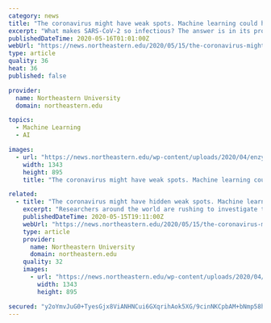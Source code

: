 ```yaml
---
category: news
title: "The coronavirus might have weak spots. Machine learning could help find them."
excerpt: "What makes SARS-CoV-2 so infectious? The answer is in its proteins. Mary Jo Ondrechen and Penny Beuning, professors of chemistry and chemical biology, are using machine learning to investigate these proteins and begin to understand how to slow the spread of the virus."
publishedDateTime: 2020-05-16T01:01:00Z
webUrl: "https://news.northeastern.edu/2020/05/15/the-coronavirus-might-have-hidden-weak-spots-machine-learning-could-help-find-them/"
type: article
quality: 36
heat: 36
published: false

provider:
  name: Northeastern University
  domain: northeastern.edu

topics:
  - Machine Learning
  - AI

images:
  - url: "https://news.northeastern.edu/wp-content/uploads/2020/04/enzyme_1400.jpg"
    width: 1343
    height: 895
    title: "The coronavirus might have weak spots. Machine learning could help find them."

related:
  - title: "The coronavirus might have hidden weak spots. Machine learning could help find them."
    excerpt: "Researchers around the world are rushing to investigate the proteins within SARS-CoV-2 that enable its infectious abilities. Mary Jo Ondrechen and Penny Beuning, professors of chemistry and chemical biology,"
    publishedDateTime: 2020-05-15T19:11:00Z
    webUrl: "https://news.northeastern.edu/2020/05/15/the-coronavirus-might-have-hidden-weak-spots-machine-learning-could-help-find-them/"
    type: article
    provider:
      name: Northeastern University
      domain: northeastern.edu
    quality: 32
    images:
      - url: "https://news.northeastern.edu/wp-content/uploads/2020/04/enzyme_1400.jpg"
        width: 1343
        height: 895

secured: "y2oYmvJuG0+TyesGjx8ViANHNCui6GXqrihAok5XG/9cinNKCpbAM+bNmp58h2CrPCoIb2XiRjST6bCzXFJ4O/5TXA2SlDBIRnAGKBnRVCxL4UUsdYBsLXT8e15nhjhmra0DwjypkPB79hWmav/Yuto3U6CeOeK9jZDIAoM5PaLxS2XRpv8caNGJnJXK0nW4PO+sJajYeyN0xJNpthlqIiwm+LAOd5zykL4k5cA1v8pF+rntA9DWWjdUi0w4ttkTUWCU3zH9xS58SvCovLGnbZt+Q8QcOGkp4+JshYGu2gExMqBb9KVHjQBsOQwIeo7P;fbbRVbty5ctJ3JarD4ENyw=="
---
```


